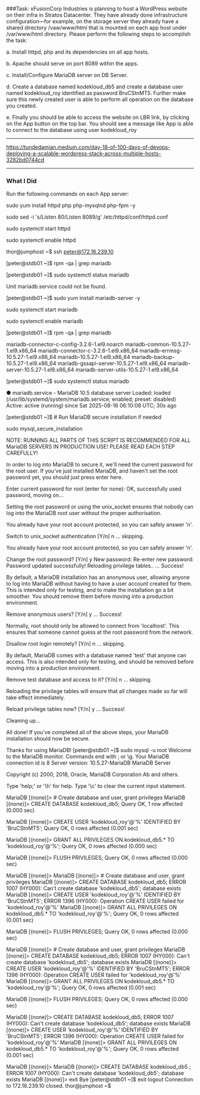 ###Task:
xFusionCorp Industries is planning to host a WordPress website on their infra in Stratos Datacenter. They have already done infrastructure configuration—for example, on the storage server they already have a shared directory /vaw/www/html that is mounted on each app host under /var/www/html directory. Please perform the following steps to accomplish the task:



a. Install httpd, php and its dependencies on all app hosts.


b. Apache should serve on port 8089 within the apps.


c. Install/Configure MariaDB server on DB Server.


d. Create a database named kodekloud_db5 and create a database user named kodekloud_roy identified as password BruCStnMT5. Further make sure this newly created user is able to perform all operation on the database you created.


e. Finally you should be able to access the website on LBR link, by clicking on the App button on the top bar. You should see a message like App is able to connect to the database using user kodekloud_roy

------------------------------------------------------------
https://tundedamian.medium.com/day-18-of-100-days-of-devops-deploying-a-scalable-wordpress-stack-across-multiple-hosts-3282bd0744cd

-------------------------------------------

### What I Did

Run the following commands on each App server:

sudo yum install httpd php php-mysqlnd php-fpm  -y

sudo sed -i 's/Listen 80/Listen 8089/g' /etc/httpd/conf/httpd.conf

sudo systemctl start httpd

sudo systemctl enable httpd


thor@jumphost ~$ ssh peter@172.16.239.10

[peter@stdb01 ~]$ rpm -qa | grep mariadb

[peter@stdb01 ~]$ sudo systemctl status mariadb

Unit mariadb.service could not be found.

[peter@stdb01 ~]$ sudo yum install mariadb-server -y

sudo systemctl start mariadb

sudo systemctl enable mariadb

[peter@stdb01 ~]$ rpm -qa | grep mariadb

mariadb-connector-c-config-3.2.6-1.el9.noarch
mariadb-common-10.5.27-1.el9.x86_64
mariadb-connector-c-3.2.6-1.el9.x86_64
mariadb-errmsg-10.5.27-1.el9.x86_64
mariadb-10.5.27-1.el9.x86_64
mariadb-backup-10.5.27-1.el9.x86_64
mariadb-gssapi-server-10.5.27-1.el9.x86_64
mariadb-server-10.5.27-1.el9.x86_64
mariadb-server-utils-10.5.27-1.el9.x86_64


[peter@stdb01 ~]$ sudo systemctl status mariadb

● mariadb.service - MariaDB 10.5 database server
     Loaded: loaded (/usr/lib/systemd/system/mariadb.service; enabled; preset: disabled)
     Active: active (running) since Sat 2025-08-16 06:10:08 UTC; 30s ago

[peter@stdb01 ~]$ # Run MariaDB secure installation if needed

sudo mysql_secure_installation

NOTE: RUNNING ALL PARTS OF THIS SCRIPT IS RECOMMENDED FOR ALL MariaDB
      SERVERS IN PRODUCTION USE!  PLEASE READ EACH STEP CAREFULLY!

In order to log into MariaDB to secure it, we'll need the current
password for the root user. If you've just installed MariaDB, and
haven't set the root password yet, you should just press enter here.

Enter current password for root (enter for none): 
OK, successfully used password, moving on...

Setting the root password or using the unix_socket ensures that nobody
can log into the MariaDB root user without the proper authorisation.

You already have your root account protected, so you can safely answer 'n'.

Switch to unix_socket authentication [Y/n] n
 ... skipping.

You already have your root account protected, so you can safely answer 'n'.

Change the root password? [Y/n] y
New password: 
Re-enter new password: 
Password updated successfully!
Reloading privilege tables..
 ... Success!


By default, a MariaDB installation has an anonymous user, allowing anyone
to log into MariaDB without having to have a user account created for
them.  This is intended only for testing, and to make the installation
go a bit smoother.  You should remove them before moving into a
production environment.

Remove anonymous users? [Y/n] y
 ... Success!

Normally, root should only be allowed to connect from 'localhost'.  This
ensures that someone cannot guess at the root password from the network.

Disallow root login remotely? [Y/n] n
 ... skipping.

By default, MariaDB comes with a database named 'test' that anyone can
access.  This is also intended only for testing, and should be removed
before moving into a production environment.

Remove test database and access to it? [Y/n] n
 ... skipping.

Reloading the privilege tables will ensure that all changes made so far
will take effect immediately.

Reload privilege tables now? [Y/n] y
 ... Success!

Cleaning up...

All done!  If you've completed all of the above steps, your MariaDB
installation should now be secure.

Thanks for using MariaDB!
[peter@stdb01 ~]$ sudo mysql -u root
Welcome to the MariaDB monitor.  Commands end with ; or \g.
Your MariaDB connection id is 8
Server version: 10.5.27-MariaDB MariaDB Server

Copyright (c) 2000, 2018, Oracle, MariaDB Corporation Ab and others.

Type 'help;' or '\h' for help. Type '\c' to clear the current input statement.

MariaDB [(none)]> # Create database and user, grant privileges
MariaDB [(none)]> CREATE DATABASE kodekloud_db5;
Query OK, 1 row affected (0.000 sec)

MariaDB [(none)]> CREATE USER 'kodekloud_roy'@'%' IDENTIFIED BY 'BruCStnMT5';
Query OK, 0 rows affected (0.001 sec)

MariaDB [(none)]> GRANT ALL PRIVILEGES ON kodekloud_db5.* TO 'kodekloud_roy'@'%';
Query OK, 0 rows affected (0.000 sec)

MariaDB [(none)]> FLUSH PRIVILEGES;
Query OK, 0 rows affected (0.000 sec)

MariaDB [(none)]> 
MariaDB [(none)]> # Create database and user, grant privileges
MariaDB [(none)]> CREATE DATABASE kodekloud_db5;
ERROR 1007 (HY000): Can't create database 'kodekloud_db5'; database exists
MariaDB [(none)]> CREATE USER 'kodekloud_roy'@'%' IDENTIFIED BY 'BruCStnMT5';
ERROR 1396 (HY000): Operation CREATE USER failed for 'kodekloud_roy'@'%'
MariaDB [(none)]> GRANT ALL PRIVILEGES ON kodekloud_db5.* TO 'kodekloud_roy'@'%';
Query OK, 0 rows affected (0.001 sec)

MariaDB [(none)]> FLUSH PRIVILEGES;
Query OK, 0 rows affected (0.000 sec)

MariaDB [(none)]> # Create database and user, grant privileges
MariaDB [(none)]> CREATE DATABASE kodekloud_db5;
ERROR 1007 (HY000): Can't create database 'kodekloud_db5'; database exists
MariaDB [(none)]> CREATE USER 'kodekloud_roy'@'%' IDENTIFIED BY 'BruCStnMT5';
ERROR 1396 (HY000): Operation CREATE USER failed for 'kodekloud_roy'@'%'
MariaDB [(none)]> GRANT ALL PRIVILEGES ON kodekloud_db5.* TO 'kodekloud_roy'@'%';
Query OK, 0 rows affected (0.001 sec)

MariaDB [(none)]> FLUSH PRIVILEGES;
Query OK, 0 rows affected (0.000 sec)

MariaDB [(none)]> CREATE DATABASE kodekloud_db5;
ERROR 1007 (HY000): Can't create database 'kodekloud_db5'; database exists
MariaDB [(none)]> CREATE USER 'kodekloud_roy'@'%' IDENTIFIED BY 'BruCStnMT5';
ERROR 1396 (HY000): Operation CREATE USER failed for 'kodekloud_roy'@'%'
MariaDB [(none)]> GRANT ALL PRIVILEGES ON kodekloud_db5.* TO 'kodekloud_roy'@'%';
Query OK, 0 rows affected (0.001 sec)

MariaDB [(none)]> 
MariaDB [(none)]> CREATE DATABASE kodekloud_db5 ;
ERROR 1007 (HY000): Can't create database 'kodekloud_db5'; database exists
MariaDB [(none)]> exit
Bye
[peter@stdb01 ~]$ exit
logout
Connection to 172.16.239.10 closed.
thor@jumphost ~$ 
